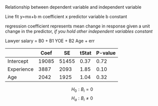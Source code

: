 Relationship between dependent variable and independent variable

Line fit y=mx+b
m coefficient
x predictor variable
b constant

regression coefficient represents mean change in response given a unit change in the predictor, *if you hold other independent variables constant*

Lawyer salary = B0 + B1 YOE + B2 Age + err

|            | Coef  | SE    | tStat | P-value |
| ---------- | ----- | ----- | ----- | ------- |
| Intercept  | 19085 | 51455 | 0.37  | 0.72    |
| Experience | 3887  | 2093  | 1.85  | 0.10    |
| Age        | 2042  | 1925  | 1.04  | 0.32    |

$$ H_0: B_i = 0$$
$$H_a : B_i \not = 0 $$